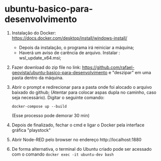 # ubuntu-basico-para-desenvolvimento

1. Instalação do Docker: https://docs.docker.com/desktop/install/windows-install/
     - Depois da instalação, o programa irá reiniciar a máquina;
     - Haverá um aviso de carência de arquivo. Instalar : wsl_update_x64.msi;

2. Fazer download do zip file no link: https://github.com/rafael-geovista/ubuntu-basico-para-desenvolvimento e "deszipar" em uma pasta dentro da máquina.

3. Abrir o prompt e redirecionar para a pasta onde foi alocado o arquivo baixado do github; (Atentar para colocar aspas dupla no caminho, caso seja necessário). Digitar o seguinte comando: 

    ```
    docker-compose up --build
    ```

    (Esse processo pode demorar 30 min)

4. Depois de finalizado, fechar o cmd e ligar o Docker pela interface gráfica "playstock"

5. Abrir Node-RED pelo browser no endereço http://localhost:1880
6. De forma alternativa, o terminal do Ubuntu criado pode ser acessado com o comando `docker exec -it ubuntu-dev bash`
